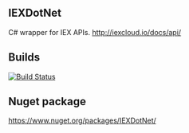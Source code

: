 ## IEXDotNet
C# wrapper for IEX APIs. http://iexcloud.io/docs/api/

## Builds
[![Build Status](https://dev.azure.com/amittleider/IEXDotNet/_apis/build/status/amittleider.IEXDotNet?branchName=master)](https://dev.azure.com/amittleider/IEXDotNet/_build/latest?definitionId=2&branchName=master)

## Nuget package
https://www.nuget.org/packages/IEXDotNet/

